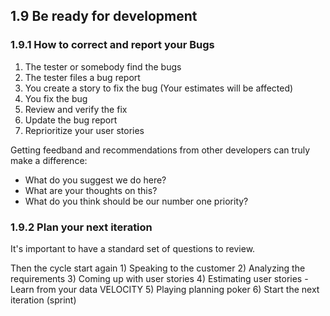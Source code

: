 ## 1.9 Be ready for development

### 1.9.1 How to correct and report your Bugs

1)  The tester or somebody find the bugs
2)  The tester files a bug report
3)  You create a story to fix the bug (Your estimates will be affected)
4)  You fix the bug
5)  Review and verify the fix
6)  Update the bug report
7)  Reprioritize your user stories

Getting feedband and recommendations from other developers can truly
make a difference:

-   What do you suggest we do here?
-   What are your thoughts on this?
-   What do you think should be our number one priority?

### 1.9.2 Plan your next iteration

It's important to have a standard set of questions to review.

Then the cycle start again 1) Speaking to the customer 2) Analyzing the
requirements 3) Coming up with user stories 4) Estimating user stories
-Learn from your data VELOCITY 5) Playing planning poker 6) Start the
next iteration (sprint)

